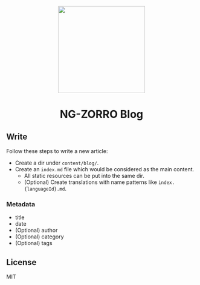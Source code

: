 <p align="center">
  <a href="http://ng.ant.design">
    <img width="230" src="https://img.alicdn.com/tfs/TB1TFFaHAvoK1RjSZFwXXciCFXa-106-120.svg">
  </a>
</p>

<h1 align="center">
NG-ZORRO Blog
</h1>

## Write

Follow these steps to write a new article:

- Create a dir under `content/blog/`.
- Create an `index.md` file which would be considered as the main content.
  - All static resources can be put into the same dir.
  - (Optional) Create translations with name patterns like `index.{languageId}.md`.

### Metadata

- title
- date
- (Optional) author
- (Optional) category
- (Optional) tags

## License

MIT
